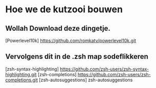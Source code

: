# Hoe we de kutzooi bouwen

## Wollah Download deze dingetje.
[Powerlevel10k] https://github.com/romkatv/powerlevel10k.git

## Vervolgens dit in de .zsh map sodeflikkeren

[zsh-syntax-highlighting] https://github.com/zsh-users/zsh-syntax-highlighting.git
[zsh-completions] https://github.com/zsh-users/zsh-completions.git
[zsh-autosuggestions] zsh-autosuggestions
